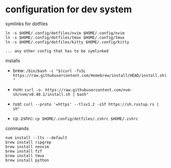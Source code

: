 # configuration for dev system

symlinks for dotfiles
```
ln -s $HOME/.config/dotfiles/nvim $HOME/.config/nvim
ln -s $HOME/.config/dotfiles/tmux $HOME/.config/tmux
ln -s $HOME/.config/dotfiles/kitty $HOME/.config/kitty

... any other config that has to be symlinked
```

installs
- brew: `/bin/bash -c "$(curl -fsSL https://raw.githubusercontent.com/Homebrew/install/HEAD/install.sh)"`
- nvm: `curl -o- https://raw.githubusercontent.com/nvm-sh/nvm/v0.40.1/install.sh | bash"`
- rust: `curl --proto '=https' --tlsv1.2 -sSf https://sh.rustup.rs | sh"`

- cp .zshrc: `cp $HOME/.config/dotfiles/.zshrc $HOME/.zshrc`

commands
```
nvm install --lts --default
brew install ripgrep
brew install neovim
brew install fzf
brew install tmux
brew install python
```
